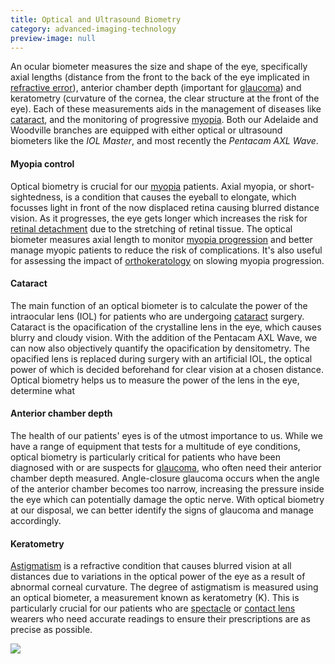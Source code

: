 ```yaml
---
title: Optical and Ultrasound Biometry
category: advanced-imaging-technology
preview-image: null
---
```

<div class="employee-heading">
<p>An ocular biometer measures the size and shape of the eye, specifically axial lengths (distance from the front to the back of the eye implicated in <a href="/what-we-do/auto-phoropter">refractive error</a>), anterior chamber depth (important for  <a href="/what-we-do/glaucoma">glaucoma</a>) and keratometry (curvature of the cornea, the clear structure at the front of the eye). Each of these measurements aids in the management of diseases like <a href="/what-we-do/cataract">cataract</a>, and the monitoring of progressive <a href="/what-we-do/myopia">myopia</a>. Both our Adelaide and Woodville branches are equipped with either optical or ultrasound biometers like the <i>IOL Master</i>, and most recently the <i>Pentacam AXL Wave</i>.</p>
</div>

#### Myopia control

Optical biometry is crucial for our [myopia](/what-we-do/myopia) patients. Axial myopia, or short-sightedness, is a condition that causes the eyeball to elongate, which focusses light in front of the now displaced retina causing blurred distance vision. As it progresses, the eye gets longer which increases the risk for [retinal detachment](/what-we-do/flashes-floaters-retinal-tear-detachment) due to the stretching of retinal tissue. The optical biometer measures axial length to monitor [myopia progression](https://www.innovativeeyecare.com.au/what-we-do/myopia-control) and better manage myopic patients to reduce the risk of complications. It's also useful for assessing the impact of [orthokeratology](/what-we-do/orthokeratology-corneal-reshaping) on slowing myopia progression.

#### Cataract

The main function of an optical biometer is to calculate the power of the intraocular lens (IOL) for patients who are undergoing [cataract](/what-we-do/cataract) surgery.  Cataract is the opacification of the crystalline lens in the eye, which causes blurry and cloudy vision. With the addition of the Pentacam AXL Wave, we can now also objectively quantify the opacification by densitometry. The opacified lens is replaced during surgery with an artificial IOL, the optical power of which is decided beforehand for clear vision at a chosen distance. Optical biometry helps us to measure the power of the lens in the eye, determine what 

#### Anterior chamber depth

The health of our patients' eyes is of the utmost importance to us. While we have a range of equipment that tests for a multitude of eye conditions, optical biometry is particularly critical for patients who have been diagnosed with or are suspects for [glaucoma](/what-we-do/glaucoma), who often need their anterior chamber depth measured. Angle-closure glaucoma occurs when the angle of the anterior chamber becomes too narrow, increasing the pressure inside the eye which can potentially damage the optic nerve. With optical biometry at our disposal, we can better identify the signs of glaucoma and manage accordingly.

#### Keratometry

[Astigmatism](/what-we-do/astigmatism) is a refractive condition that causes blurred vision at all distances due to variations in the optical power of the eye as a result of abnormal corneal curvature. The degree of astigmatism is measured using an optical biometer, a measurement known as keratometry (K). This is particularly crucial for our patients who are [spectacle](/what-we-do/glasses) or [contact lens](/what-we-do/contact-lenses) wearers who need accurate readings to ensure their prescriptions are as precise as possible.

![](/uploads/iolmaster-500.jpg)